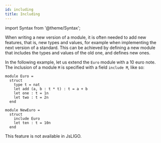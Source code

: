 ```yaml
---
id: including
title: Including
---
```


import Syntax from '@theme/Syntax';

<Syntax syntax="cameligo">

When writing a new version of a module, it is often needed to add new
features, that is, new types and values, for example when implementing
the next version of a standard. This can be achieved by defining a new
module that includes the types and values of the old one, and defines
new ones.

In the following example, let us extend the `Euro` module with a 10
euro note. The inclusion of a module `M` is specified with a field
`include M`, like so:

```cameligo group=including
module Euro =
  struct
    type t = nat
    let add (a, b : t * t) : t = a + b
    let one : t = 1n
    let two : t = 2n
  end

module NewEuro =
  struct
    include Euro
    let ten : t = 10n
  end
```

</Syntax>

<Syntax syntax="jsligo">
This feature is not available in JsLIGO.
</Syntax>
